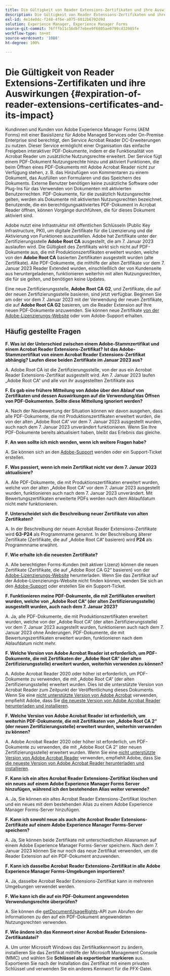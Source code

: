 ```yaml
---
title: Die Gültigkeit von Reader Extensions-Zertifikaten und ihre Auswirkungen
description: Die Gültigkeit von Reader Extensions-Zertifikaten und ihre Auswirkungen
exl-id: 4e14e0dc-f248-4f6e-a075-6012b6792d9d
solution: Experience Manager, Experience Manager Forms
source-git-commit: 76fffb11c56dbf7ebee9f6805ae0799cd32985fe
workflow-type: tm+mt
source-wordcount: '1088'
ht-degree: 100%

---
```



# Die Gültigkeit von Reader Extensions-Zertifikaten und ihre Auswirkungen {#expiration-of-reader-extensions-certificates-and-its-impact}

Kundinnen und Kunden von Adobe Experience Manager Forms (AEM Forms) mit einer Basislizenz für Adobe Managed Services oder On-Premise Enterprise sind berechtigt, den Service Acrobat Reader DC-Erweiterungen zu nutzen. Dieser Service ermöglicht einer Organisation das einfache Freigeben interaktiver PDF-Dokumente, indem er die Funktionalität von Acrobat Reader um zusätzliche Nutzungsrechte erweitert. Der Service fügt einem PDF-Dokument Nutzungsrechte hinzu und aktiviert Funktionen, die beim Öffnen eines PDF-Dokuments mit Adobe Acrobat Reader nicht zur Verfügung stehen, z. B. das Hinzufügen von Kommentaren zu einem Dokument, das Ausfüllen von Formularen und das Speichern des Dokuments. Externe Benutzer benötigen keine zusätzliche Software oder Plug-Ins für das Verwenden von Dokumenten mit aktivierten Benutzerrechten. PDF-Dokumente, für die zusätzlich Nutzungsrechte gelten, werden als Dokumente mit aktivierten Nutzungsrechten bezeichnet. Benutzende, die ein berechtigungsaktiviertes PDF-Dokument in Acrobat Reader öffnen, können Vorgänge durchführen, die für dieses Dokument aktiviert sind.

Adobe nutzt eine Infrastruktur mit öffentlichen Schlüsseln (Public Key Infrastructure, PKI), um digitale Zertifikate für die Lizenzierung und die Aktivierung von Funktionen auszustellen. Adobe hat Zertifikate unter der Zertifizierungsstelle **Adobe Root CA** ausgestellt, die am 7. Januar 2023 auslaufen wird. Die Gültigkeit des Zertifikats wirkt sich nicht auf PDF-Dokumente aus, die mit Produktionszertifikaten erweitert wurden, welche von den **Adobe Root CA** basierten Zertifikaten ausgestellt wurden (alte Zertifikate). Alle PDF-Dokumente, die mithilfe der alten Zertifikate vor dem 7. Januar 2023 Reader Extended wurden, einschließlich der von Kundenseite aus heruntergeladenen, funktionieren weiterhin mit allen Nutzungsrechten, die für sie gelten, und benötigen keine Updates.

Eine neue Zertifizierungsstelle, **Adobe Root CA G2**, und Zertifikate, die auf der neuen Zertifizierungsstelle basieren, sind jetzt verfügbar. Beginnen Sie am oder vor dem 7. Januar 2023 mit der Verwendung der neuen Zertifikate, die auf **Adobe Root CA G2** basieren, um die Reader Extension auf Ihre neuen PDF-Dokumente anzuwenden.  Sie können neue Zertifikate [von der Adobe-Lizenzierungs-Website](https://licensing.adobe.com/) oder vom Adobe-Support erhalten.

## Häufig gestellte Fragen

**F. Was ist der Unterschied zwischen einem Adobe-Stammzertifikat und einem Acrobat Reader Extensions-Zertifikat? Ist das Adobe-Stammzertifikat von einem Acrobat Reader Extensions-Zertifikat abhängig? Laufen diese beiden Zertifikate im Januar 2023 aus?**

A. Adobe Root CA ist die Zertifizierungsstelle, von der aus ein Acrobat Reader Extensions-Zertifikat ausgestellt wird. Am 7. Januar 2023 laufen „Adobe Root CA“ und alle von ihr ausgestellten Zertifikate aus

**F. Es gab eine frühere Mitteilung von Adobe über den Ablauf von Zertifikaten und dessen Auswirkungen auf die Verwendung/das Öffnen von PDF-Dokumenten. Sollte diese Mitteilung ignoriert werden?**

A. Nach der Neubewertung der Situation können wir davon ausgehen, dass alle PDF-Dokumente, die mit Produktionszertifikaten erweitert wurden, die von der alten „Adobe Root CA“ vor dem 7. Januar 2023 ausgestellt wurden, auch nach dem 7. Januar 2023 unverändert funktionieren. Wenn Sie Ihre PDF-Dokumente bereits aktualisiert haben, bleibt das Erlebnis das gleiche.

**F. An wen sollte ich mich wenden, wenn ich weitere Fragen habe?**

A. Sie können sich an den [Adobe-Support](https://experienceleague.adobe.com/?support-solution=Experience+Manager&amp;lang=de#support) wenden oder ein Support-Ticket erstellen.

**F. Was passiert, wenn ich mein Zertifikat nicht vor dem 7. Januar 2023 aktualisiere?**

A. Alle PDF-Dokumente, die mit Produktionszertifikaten erweitert wurden, welche von der alten „Adobe Root CA“ vor dem 7. Januar 2023 ausgestellt wurden, funktionieren auch nach dem 7. Januar 2023 unverändert. Mit Bewertungszertifikaten erweiterte PDFs werden nach dem Ablaufdatum nicht mehr funktionieren.

**F. Unterscheidet sich die Beschreibung neuer Zertifikate von alten Zertifikaten?**

A. In der Beschreibung der neuen Acrobat Reader Extensions-Zertifikate wird **G3-P24** als Programmname genannt. In der Beschreibung älterer Zertifikate (Zertifikate, die auf „Adobe Root CA“ basieren) wird **P24** als Programmname erwähnt.

**F. Wie erhalte ich die neuesten Zertifikate?**

A. Alle berechtigten Forms-Kunden (mit aktiver Lizenz) können die neuen Zertifikate (Zertifikate, die auf „Adobe Root CA G2“ basieren) von der [Adobe-Lizenzierungs-Website](https://licensing.adobe.com/) herunterladen. Wenn Sie das Zertifikat auf der Adobe-Lizenzierungs-Website nicht finden können, wenden Sie sich an den [Adobe-Support](https://experienceleague.adobe.com/?support-solution=Experience+Manager&amp;lang=de#support) oder erstellen Sie ein Support-Ticket.

**F. Funktionieren meine PDF-Dokumente, die mit Zertifikaten erweitert wurden, welche von „Adobe Root CA“ (der alten Zertifizierungsstelle) ausgestellt wurden, auch nach dem 7. Januar 2023?**

A. Ja, alle PDF-Dokumente, die mit Produktionszertifikaten erweitert wurden, welche von der „Adobe Root CA“ (der alten Zertifizierungsstelle) vor dem 7. Januar 2023 ausgestellt wurden, funktionieren auch nach dem 7. Januar 2023 ohne Änderungen. PDF-Dokumente, die mit Bewertungszertifikaten erweitert wurden, funktionieren nach dem Ablaufdatum nicht mehr.

**F. Welche Version von Adobe Acrobat Reader ist erforderlich, um PDF-Dokumente, die mit Zertifikaten der „Adobe Root CA“ (der alten Zertifizierungsstelle) erweitert wurden, weiterhin verwenden zu können?**

A. Adobe Acrobat Reader 2020 oder höher ist erforderlich, um PDF-Dokumente zu verwenden, die mit „Adobe Root CA“ (der alten Zertifizierungsstelle) erweitert wurden. Dies ist die unterstützte Version von Acrobat Reader zum Zeitpunkt der Veröffentlichung dieses Dokuments. Wenn Sie eine [nicht unterstützte Version von Adobe Acrobat](https://helpx.adobe.com/de/support/programs/eol-matrix.html) verwenden, empfiehlt Adobe, dass Sie [die neueste Version von Adobe Acrobat Reader herunterladen und installieren](https://get.adobe.com/de/reader/).

**F. Welche Version von Adobe Acrobat Reader ist erforderlich, um weiterhin PDF-Dokumente, die mit Zertifikaten von „Adobe Root CA 2“ (der neuen Zertifizierungsstelle) erweitert wurden, weiterhin verwenden zu können?**

A. Adobe Acrobat Reader 2020 oder höher ist erforderlich, um PDF-Dokumente zu verwenden, die mit „Adobe Root CA 2“ (der neuen Zertifizierungsstelle) erweitert wurden. Wenn Sie eine [nicht unterstützte Version von Adobe Acrobat Reader](https://helpx.adobe.com/de/support/programs/eol-matrix.html) verwenden, empfiehlt Adobe, dass Sie [die neueste Version von Adobe Acrobat Reader herunterladen und installieren](https://get.adobe.com/de/reader/).

**F. Kann ich ein altes Acrobat Reader Extensions-Zertifikat löschen und ein neues auf einem Adobe Experience Manager Forms Server hinzufügen, während ich den bestehenden Alias weiter verwende?**

A. Ja, Sie können ein altes Acrobat Reader Extensions-Zertifikat löschen und ein neues mit dem bestehenden Alias zu einem Adobe Experience Manager Forms-Server hinzufügen.

**F. Kann ich sowohl neue als auch alte Acrobat Reader Extensions-Zertifikate auf einem Adobe Experience Manager Forms-Server speichern?**

A. Ja, Sie können beide Zertifikate mit unterschiedlichen Aliasnamen auf einem Adobe Experience Manager Forms-Server speichern. Nach dem 7. Januar 2023 können Sie nur noch das neue Zertifikat verwenden, um die Reader Extension auf ein PDF-Dokument anzuwenden.

**F. Kann ich dasselbe Acrobat Reader Extensions-Zertifikat in alle Adobe Experience Manager Forms-Umgebungen importieren?**

A. Ja, dasselbe Acrobat Reader Extensions-Zertifikat kann in mehreren Umgebungen verwendet werden.

**F. Wie kann ich die auf ein PDF-Dokument angewendeten Verwendungsrechte überprüfen?**

A. Sie können die [getDocumentUsageRights](https://experienceleague.adobe.com/docs/experience-manager-65/forms/developer-reference/programming-aem-forms-jee/java-api-quick-start-code-examples/acrobat-reader-dc-extensions-service.html?lang=de#quick-start-soap-mode-retrieving-credential-information-using-the-java-api)-API zum Abrufen der Informationen zu den auf ein PDF-Dokument angewendeten Nutzungsrechten verwenden.

**F. Wie ändere ich das Kennwort einer Acrobat Reader Extensions-Zertifikatdatei?**

A. Um unter Microsoft Windows das Zertifikatkennwort zu ändern, installieren Sie das Zertifikat mithilfe der Microsoft Management Console (MMC) und wählen Sie **Schlüssel als exportierbar markieren** aus. Exportieren Sie nach der Installation das Zertifikat mit einem privaten Schlüssel und verwenden Sie ein anderes Kennwort für die PFX-Datei.


<!-- 
## Applying the certificates {#obtaning-and-applying-the-certificates} 

You can choose one of the following paths to apply latest certificates:

* [Updating certificates for an AEM Forms on JEE environment](#Updating-and-Applying-certificates-for-an-AEM-Forms-on-JEE-environment) 
* [Updating certificates for an AEM Forms on OSGi environment](#Updating-and-applying-certificates-for-an-AEM-Forms-on-OSGi-environment)

>[!NOTE]
>
>The document uses the term certificates and credentials interchangeably.

### Pre-requisites {#Pre-requisites}

Updating the certificates requires using actions available on AEM Forms administrator console and Reader Extension APIs provided by AEM Forms. The document is intended for users and administrators with knowledge of using Adobe Experience Manger Forms APIs. Before you start, ensure that: 

* the user has administrator rights on underlying AEM Forms environment. 
* the user has setup the [development environment](https://experienceleague.adobe.com/docs/experience-manager-65/developing/devtools/howto-projects-eclipse.html) and has access to it.
* [obtain the certificates](#obtain-the-certificates).


### Obtain the certificates {#obtain-the-certificates}

The Rights credential is delivered as a digital certificate that contains the public key, the private key, and the password used to access the credential.

If your organization purchases a production version of Reader Extensions, the production Rights credential is delivered by Adobe Licensing Website (LWS). A production Rights credential is unique to your organization and can enable the specific usage rights that you require.

If you obtained Reader Extensions through a partner or software provider who integrated Reader Extensions into their software, the Rights credential is provided to you by that partner who, in turn, receives this credential from Adobe.

>[!NOTE]
>
>The Rights credential cannot be used for typical document signing or assertion of identity. For these applications, you can use a self-sign certificate or acquire an identity certificate from a Certificate Authority (CA).

The following types of Rights credentials are available:

**Customer Evaluation**: A credential with a short validity period that is provided to customers who want to evaluate Reader Extensions. Usage rights applied to documents using this credential expire when the credential expires. This type of credential is valid only for two to three months.

**Production**: A credential with a long validity period that is provided to customers who purchased the full product. Production credentials are unique to each customer but can be installed on multiple systems.

If you have already used certificates to reader extend PDF files, download a production certificate from [Adobe Licensing Website (LWS)](https://licensing.adobe.com/).

### Applying certificates for an AEM Forms on JEE environment {#Updating-and-Applying-certificates-for-an-AEM-Forms-on-JEE-environment} 

Applying new certificates on AEM Forms on JEE stack requires importing new credentials and applying usage rights. You can use admin console to import credentials and AEM Forms Reader Extension APIs to apply usage rights. 

#### Import and configure credentials 

You can use the Trust Store Management pages to import a new credential. The Trust Store may contain more than one Reader Extensions credential. Designate one of those credentials as the default Reader Extensions credential. The default credential is used when a Workbench user is unable to determine which credential to use during process creation. These rules apply to default credentials:

* If you import a Reader Extensions credential and the Trust Store contains no other Reader Extensions credentials, it is set as the default.
* If you import a Reader Extensions credential with the Default option selected, the default type is removed from an existing default credential. The imported credential becomes the default.
* You cannot delete a default Reader Extensions credential. To delete the default credential, first set another credential as the default. An exception to this rule is that if there is only one credential, you can delete it even though it is the default.
* You cannot update a default Reader Extensions credential.

To import the credentials: 

1. In administration console, click Settings > Trust Store Management > Local Credentials.
1. Click Import and, under Trust Store Type, select Acrobat Reader DC extensions Credential.
1. (Optional) To indicate that this credential is the default credential to use with Acrobat Reader DC extensions, select Default.
1. In the Alias box, type an identifier for the credential. This identifier is used as the display name for the credential in Acrobat Reader DC extensions. This alias is also used to access the credential programmatically using the AEM forms SDK.
1. Click Choose File to locate the credential, type the password of the credential, and then click OK.

If the error message "Failed to import credential due to either incorrect file format, or incorrect password" appears, verify that the password is valid.

You can also import and delete credentials programmatically. (See [Programming with AEM forms](../../developing/credentials.md).)

<!-- ### Remove usage rights from existing rights-enabled PDF documents

Remove usage rights from existing rights-enabled PDF documents before applying usage rights with latest credentials. AEM Forms on JEE provides APIs to remove usage rights. For detailed instructions, see [Removing Usage Rights from PDF Documents](../../developing/assigning-usage-rights.md#removing-usage-rights-from-pdf-documents).

To remove usage rights for AEM Forms on JEE processes developed in Workbench, see [Workbench Help](https://helpx.adobe.com/content/dam/help/en/experience-manager/6-5/forms/pdf/WorkbenchHelp.pdf). 

#### Apply the usage rights to PDF documents 

After importing new credentials, you can apply usage rights to PDF documents using the Acrobat Reader DC extensions Java Client API and web service.  For details, see [Applying Usage Rights to PDF Documents](../../developing/assigning-usage-rights.md#applying-usage-rights-to-pdf-documents). 


### Applying certificates for an AEM Forms on OSGi environment {#Updating-and-applying-certificates-for-an-AEM-Forms-on-OSGi-environment}

Applying new certificates on AEM Forms on OSGi stack requires importing new credentials and applying usage rights. You can use admin console to import credentials and AEM Forms Reader Extension APIs to apply usage rights. 

#### Import credentials {#Import-credentials}

In an AEM Forms on OSGi environment, a Reader Extension credential is associated with fd-service user. Before adding credentials for fd-user key store, perform the following steps to create a key store: 

1. Log in to your AEM Author instance as an Administrator.
1. Go to **[!UICONTROL Tools]**> **[!UICONTROL Security]**>**[!UICONTROL Users]**.
1. Scroll down the list of users until you find fd-service user account.
1. Click **[!UICONTROL fd-service]** user.
1. Click keystore tab.
1. Click **[!UICONTROL Create KeyStore]**.
1. Set the KeyStore Access Password and save your settings to create the KeyStore password.

After creating the key-store, add credentials to fd-service user. The following video explains the steps: 

>[!VIDEO](https://images-tv.adobe.com/mpcv3/5577/8db8e554-f04b-4fae-8108-b9b5e0eb03ad_1627925794.854x480at800_h264.mp4)

The following command list the details of the pfx file. Before running the command, navigate to the directory that contains the .pfx file.

`keytool -v -list -storetype pkcs12 -keystore [name of your .pfx file]`

For example, keytool -v -list -storetype pkcs12 -keystore 1005566.pfx where 1005566.pfx is the name of my pfx file

<!-- ### Remove usage rights from existing rights-enabled PDF documents

Remove usage rights from existing rights-enabled PDF documents before applying usage rights with latest credentials. You can remove the usage rights for a document by invoking the removeUsageRights API from within the docAssuranceServiceAPI. For detailed information, see [Remove Usage Rights](/help/forms/using/aem-document-services-programmatically.md#removing-usage-rights) document.

#### Apply the usage rights to PDF documents 

To apply usage rights in an AEM Forms on OSGi environment, Create custom OSGi service to usage rights to the documents. You can also create a servlet with a POST method to return the reader extended PDF to the user. For detailed instructions, see [Applying Reader Extensions](https://experienceleague.adobe.com/docs/experience-manager-learn/forms/document-services/apply-reader-extension-rights-to-pdf.html).  -->
